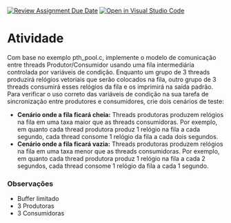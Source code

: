[![Review Assignment Due Date](https://classroom.github.com/assets/deadline-readme-button-24ddc0f5d75046c5622901739e7c5dd533143b0c8e959d652212380cedb1ea36.svg)](https://classroom.github.com/a/AEYJWtQZ)
[![Open in Visual Studio Code](https://classroom.github.com/assets/open-in-vscode-718a45dd9cf7e7f842a935f5ebbe5719a5e09af4491e668f4dbf3b35d5cca122.svg)](https://classroom.github.com/online_ide?assignment_repo_id=13793830&assignment_repo_type=AssignmentRepo)

# Atividade
Com base no exemplo pth_pool.c, implemente o modelo de comunicação entre threads Produtor/Consumidor usando uma fila intermediária controlada por variáveis de condição. Enquanto um grupo de 3 threads produzirá relógios vetoriais que serão colocados na fila, outro grupo de 3 threads consumirá esses relógios da fila e os imprimirá na saída padrão. Para verificar o uso correto das variáveis de condição na sua tarefa de sincronização entre produtores e consumidores, crie dois cenários de teste:
 - **Cenário onde a fila ficará cheia:** Threads produtoras produzem relógios na fila em uma taxa maior que as threads consumidoras. Por exemplo, em quanto cada thread produtora produz 1 relógio na fila a cada segundo, cada thread consome 1 relógio da fila a cada dois segundos.
 - **Cenário onde a fila ficará vazia:** Threads produtoras produzem relógios na fila em uma taxa menor que as threads consumidoras. Por exemplo, em quanto cada thread produtora produz 1 relógio na fila a cada 2 segundos, cada thread consome 1 relógio da fila a cada 1 segundo. 

### Observações
 - Buffer limitado
 - 3 Produtoras
 - 3 Consumidoras
